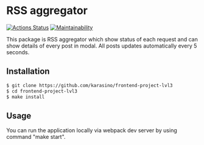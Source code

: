 # RSS aggregator

[![Actions Status](https://github.com/karasino/frontend-project-lvl3/workflows/hexlet-check/badge.svg)](https://github.com/karasino/frontend-project-lvl3/actions)
[![Maintainability](https://api.codeclimate.com/v1/badges/c8110495981f43fa40de/maintainability)](https://codeclimate.com/github/karasino/frontend-project-lvl3/maintainability)

This package is RSS aggregator which show status of each request and can show details of every post in modal. All posts updates automatically every 5 seconds.

## Installation

```sh
$ git clone https://github.com/karasino/frontend-project-lvl3
$ cd frontend-project-lvl3
$ make install
```

## Usage

You can run the application locally via webpack dev server by using command "make start".